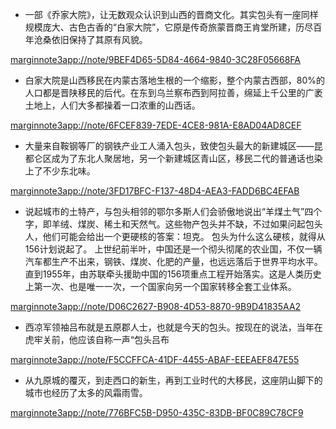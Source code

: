 - 一部《乔家大院》，让无数观众认识到山西的晋商文化。其实包头有一座同样规模庞大、古色古香的“白家大院”，它原是传奇旅蒙晋商王肯堂所建，历尽百年沧桑依旧保持了其原有风貌。

[marginnote3app://note/9BEF4D65-5D84-4664-9840-3C28F05668FA](marginnote3app://note/9BEF4D65-5D84-4664-9840-3C28F05668FA)
- 白家大院是山西移民在内蒙古落地生根的一个缩影，整个内蒙古西部，80%的人口都是晋陕移民的后代。在东到乌兰察布西到阿拉善，绵延上千公里的广袤土地上，人们大多都操着一口浓重的山西话。

[marginnote3app://note/6FCEF839-7EDE-4CE8-981A-E8AD04AD8CEF](marginnote3app://note/6FCEF839-7EDE-4CE8-981A-E8AD04AD8CEF)
- 大量来自鞍钢等厂的钢铁产业工人涌入包头，致使包头最大的新建城区——昆都仑区成为了东北人聚居地，另一个新建城区青山区，移民二代的普通话也染上了不少东北味。

[marginnote3app://note/3FD17BFC-F137-48D4-AEA3-FADD6BC4EFAB](marginnote3app://note/3FD17BFC-F137-48D4-AEA3-FADD6BC4EFAB)
- 说起城市的土特产，与包头相邻的鄂尔多斯人们会骄傲地说出“羊煤土气”四个字，即羊绒、煤炭、稀土和天然气。这些物产包头并不缺，不过如果问起包头人，他们可能会给出一个更硬核的答案：坦克。
 包头为什么这么硬核，就得从156计划说起了。
 上世纪前半叶，中国还是一个彻头彻尾的农业国，不仅一辆汽车都生产不出来，钢铁、煤炭、化肥的产量，也远远落后于世界平均水平。直到1955年，由苏联牵头援助中国的156项重点工程开始落实。这是人类历史上第一次、也是唯一一次，一个国家向另一个国家转移全套工业体系。

[marginnote3app://note/D06C2627-B908-4D53-8870-9B9D41835AA2](marginnote3app://note/D06C2627-B908-4D53-8870-9B9D41835AA2)
- 西凉军领袖吕布就是五原郡人士，也就是今天的包头。按现在的说法，当年在虎牢关前，他应该自称一声“包头吕布

[marginnote3app://note/F5CCFFCA-41DF-4455-ABAF-EEEAEF847E55](marginnote3app://note/F5CCFFCA-41DF-4455-ABAF-EEEAEF847E55)
- 从九原城的覆灭，到走西口的新生，再到工业时代的大移民，这座阴山脚下的城市也经历了太多的风霜雨雪。

[marginnote3app://note/776BFC5B-D950-435C-83DB-BF0C89C78CF9](marginnote3app://note/776BFC5B-D950-435C-83DB-BF0C89C78CF9)
